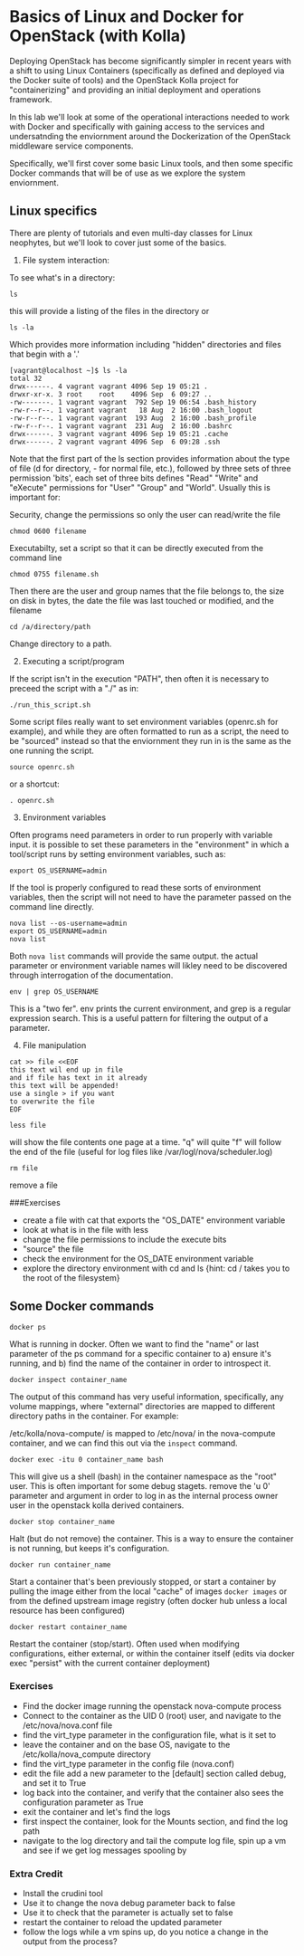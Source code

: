 # Basics of Linux and Docker for OpenStack (with Kolla)

Deploying OpenStack has become significantly simpler in recent years with a shift to using Linux Containers (specifically as defined and deployed via the Docker suite of tools) and the OpenStack Kolla project for "containerizing" and providing an initial deployment and operations framework.

In this lab we'll look at some of the operational interactions needed to work with Docker and specifically with gaining access to the services and undersatnding the enviornment around the Dockerization of the OpenStack middleware service components.

Specifically, we'll first cover some basic Linux tools, and then some specific Docker commands that will be of use as we explore the system enviornment.

## Linux specifics

There are plenty of tutorials and even multi-day classes for Linux neophytes, but we'll look to cover just some of the basics.

1) File system interaction:

To see what's in a directory:
```
ls
```
this will provide a listing of the files in the directory
  or
```
ls -la
```
Which provides more information including "hidden" directories and files that begin with a '.'

```
[vagrant@localhost ~]$ ls -la
total 32
drwx------. 4 vagrant vagrant 4096 Sep 19 05:21 .
drwxr-xr-x. 3 root    root    4096 Sep  6 09:27 ..
-rw-------. 1 vagrant vagrant  792 Sep 19 06:54 .bash_history
-rw-r--r--. 1 vagrant vagrant   18 Aug  2 16:00 .bash_logout
-rw-r--r--. 1 vagrant vagrant  193 Aug  2 16:00 .bash_profile
-rw-r--r--. 1 vagrant vagrant  231 Aug  2 16:00 .bashrc
drwx------. 3 vagrant vagrant 4096 Sep 19 05:21 .cache
drwx------. 2 vagrant vagrant 4096 Sep  6 09:28 .ssh
```

Note that the first part of the ls section provides information about the type of file (d for directory, - for normal file, etc.), followed by three sets of three permission 'bits', each set of three bits defines "Read" "Write" and "eXecute" permissions for "User" "Group" and "World".  Usually this is important for:

Security, change the permissions so only the user can read/write the file

```
chmod 0600 filename
```

Executabilty, set a script so that it can be directly executed from the command line

```
chmod 0755 filename.sh
```

Then there are the user and group names that the file belongs to, the size on disk in bytes, the date the file was last touched or modified, and the filename

```
cd /a/directory/path
```

Change directory to a path.

2) Executing a script/program

If the script isn't in the execution "PATH", then often it is necessary to preceed the script with a "./" as in:

```
./run_this_script.sh
```

Some script files really want to set environment variables (openrc.sh for example), and while they are often formatted to run as a script, the need to be "sourced" instead so that the enviornment they run in is the same as the one running the script.

```
source openrc.sh
```

or  a shortcut:

```
. openrc.sh
```

3) Environment variables

Often programs need parameters in order to run properly with variable input. it is possible to set these parameters in the "environment" in which a tool/script runs by setting environment variables, such as:

```
export OS_USERNAME=admin
```

If the tool is properly configured to read these sorts of environment variables, then the script will not need to have the parameter passed on the command line directly.

```
nova list --os-username=admin
export OS_USERNAME=admin
nova list
```

Both ```nova list``` commands will provide the same output.  the actual parameter or environment variable names will likley need to be discovered through interrogation of the documentation.

```
env | grep OS_USERNAME
```

This is a "two fer".  env prints the current environment, and grep is a regular expression search.  This is a useful pattern for filtering the output of a parameter.

4) File manipulation

```
cat >> file <<EOF
this text wil end up in file
and if file has text in it already
this text will be appended!
use a single > if you want
to overwrite the file
EOF
```

```
less file
```

will show the file contents one page at a time.  "q" will quite "f" will follow the end of the file (useful for log files like /var/logl/nova/scheduler.log)

```
rm file
```

remove a file

###Exercises

- create a file with cat that exports the "OS_DATE" environment variable
- look at what is in the file with less
- change the file permissions to include the execute bits
- "source" the file
- check the environment for the OS_DATE environment variable
- explore the directory environment with cd and ls {hint: cd / takes you to the root of the filesystem}

## Some Docker commands

```
docker ps
```

What is running in docker. Often we want to find the "name" or last parameter of the ps command for a specific container to a) ensure it's running, and b) find the name of the container in order to introspect it.

```
docker inspect container_name
```

The output of this command has very useful information, specifically, any volume mappings, where "external" directories are mapped to different directory paths in the container.  For example:

/etc/kolla/nova-compute/ is mapped to /etc/nova/ in the nova-compute container, and we can find this out via the ```inspect``` command.

```
docker exec -itu 0 container_name bash
```

This will give us a shell (bash) in the container namespace as the "root" user. This is often important for some debug stagets.  remove the 'u 0' parameter and argument in order to log in as the internal process owner user in the openstack kolla derived containers.

```
docker stop container_name
```

Halt (but do not remove) the container.  This is a way to ensure the container is not running, but keeps it's configuration.

```
docker run container_name
```

Start a container that's been previously stopped, or start a container by pulling the image either from the local "cache" of images ```docker images``` or from the defined upstream image registry (often docker hub unless a local resource has been configured)

```
docker restart container_name
```

Restart the container (stop/start). Often used when modifying configurations, either external, or within the container itself (edits via docker exec "persist" with the current container deployment)

### Exercises

- Find the docker image running the openstack nova-compute process
- Connect to the container as the UID 0 (root) user, and navigate to the /etc/nova/nova.conf file
- find the virt_type parameter in the configuration file, what is it set to
- leave the container and on the base OS, navigate to the /etc/kolla/nova_compute directory
- find the virt_type parameter in the config file (nova.conf)
- edit the file add a new parameter to the [default] section called debug, and set it to True
- log back into the container, and verify that the container also sees the configuration parameter as True
- exit the container and let's find the logs
- first inspect the container, look for the Mounts section, and find the log path
- navigate to the log directory and tail the compute log file, spin up a vm and see if we get log messages spooling by

### Extra Credit
- Install the crudini tool
- Use it to change the nova debug parameter back to false
- Use it to check that the parameter is actually set to false
- restart the container to reload the updated parameter
- follow the logs while a vm spins up, do you notice a change in the output from the process?
